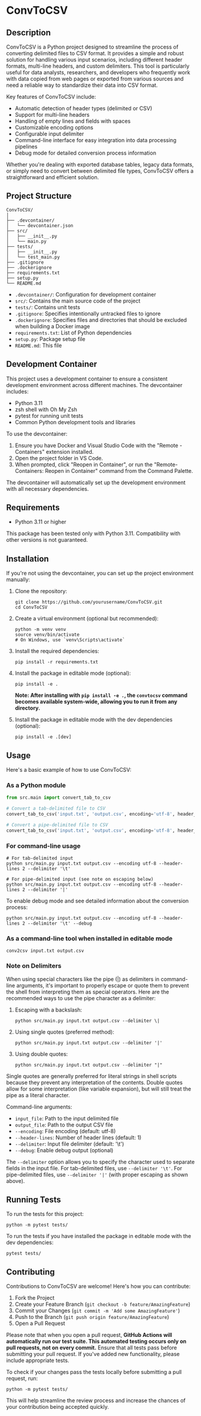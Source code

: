 # ConvToCSV

## Description

ConvToCSV is a Python project designed to streamline the process of converting delimited files to CSV format. It provides a simple and robust solution for handling various input scenarios, including different header formats, multi-line headers, and custom delimiters. This tool is particularly useful for data analysts, researchers, and developers who frequently work with data copied from web pages or exported from various sources and need a reliable way to standardize their data into CSV format.

Key features of ConvToCSV include:

- Automatic detection of header types (delimited or CSV)
- Support for multi-line headers
- Handling of empty lines and fields with spaces
- Customizable encoding options
- Configurable input delimiter
- Command-line interface for easy integration into data processing pipelines
- Debug mode for detailed conversion process information

Whether you're dealing with exported database tables, legacy data formats, or simply need to convert between delimited file types, ConvToCSV offers a straightforward and efficient solution.

## Project Structure

```shell
ConvToCSV/
│
├── .devcontainer/
│   └── devcontainer.json
├── src/
│   ├── __init__.py
│   └── main.py
├── tests/
│   ├── __init__.py
│   └── test_main.py
├── .gitignore
├── .dockerignore
├── requirements.txt
├── setup.py
└── README.md
```

- `.devcontainer/`: Configuration for development container
- `src/`: Contains the main source code of the project
- `tests/`: Contains unit tests
- `.gitignore`: Specifies intentionally untracked files to ignore
- `.dockerignore`: Specifies files and directories that should be excluded when building a Docker image
- `requirements.txt`: List of Python dependencies
- `setup.py`: Package setup file
- `README.md`: This file

## Development Container

This project uses a development container to ensure a consistent development environment across different machines. The devcontainer includes:

- Python 3.11
- zsh shell with Oh My Zsh
- pytest for running unit tests
- Common Python development tools and libraries

To use the devcontainer:

1. Ensure you have Docker and Visual Studio Code with the "Remote - Containers" extension installed.
2. Open the project folder in VS Code.
3. When prompted, click "Reopen in Container", or run the "Remote-Containers: Reopen in Container" command from the Command Palette.

The devcontainer will automatically set up the development environment with all necessary dependencies.

## Requirements

- Python 3.11 or higher

This package has been tested only with Python 3.11. Compatibility with other versions is not guaranteed.

## Installation

If you're not using the devcontainer, you can set up the project environment manually:

1. Clone the repository:

   ```shell
   git clone https://github.com/yourusername/ConvToCSV.git
   cd ConvToCSV
   ```

2. Create a virtual environment (optional but recommended):

   ```shell
   python -m venv venv
   source venv/bin/activate
   # On Windows, use `venv\Scripts\activate`
   ```

3. Install the required dependencies:

   ```shell
   pip install -r requirements.txt
   ```

4. Install the package in editable mode (optional):

   ```shell
   pip install -e .
   ```

   **Note: After installing with `pip install -e .`, the `convtocsv` command becomes available system-wide, allowing you to run it from any directory.**

5. Install the package in editable mode with the dev dependencies (optional):

   ```shell
   pip install -e .[dev]
   ```

## Usage

Here's a basic example of how to use ConvToCSV:

### As a Python module

```python
from src.main import convert_tab_to_csv

# Convert a tab-delimited file to CSV
convert_tab_to_csv('input.txt', 'output.csv', encoding='utf-8', header_lines=2, delimiter='\t')

# Convert a pipe-delimited file to CSV
convert_tab_to_csv('input.txt', 'output.csv', encoding='utf-8', header_lines=2, delimiter='|')
```

### For command-line usage

```shell
# For tab-delimited input
python src/main.py input.txt output.csv --encoding utf-8 --header-lines 2 --delimiter '\t'

# For pipe-delimited input (see note on escaping below)
python src/main.py input.txt output.csv --encoding utf-8 --header-lines 2 --delimiter '|'
```

To enable debug mode and see detailed information about the conversion process:

```shell
python src/main.py input.txt output.csv --encoding utf-8 --header-lines 2 --delimiter '\t' --debug
```

### As a command-line tool when installed in editable mode

```shell
conv2csv input.txt output.csv
```

### Note on Delimiters

When using special characters like the pipe (|) as delimiters in command-line arguments, it's important to properly escape or quote them to prevent the shell from interpreting them as special operators. Here are the recommended ways to use the pipe character as a delimiter:

1. Escaping with a backslash:

   ```shell
   python src/main.py input.txt output.csv --delimiter \|
   ```

2. Using single quotes (preferred method):

   ```shell
   python src/main.py input.txt output.csv --delimiter '|'
   ```

3. Using double quotes:

   ```shell
   python src/main.py input.txt output.csv --delimiter "|"
   ```

Single quotes are generally preferred for literal strings in shell scripts because they prevent any interpretation of the contents. Double quotes allow for some interpretation (like variable expansion), but will still treat the pipe as a literal character.

Command-line arguments:

- `input_file`: Path to the input delimited file
- `output_file`: Path to the output CSV file
- `--encoding`: File encoding (default: utf-8)
- `--header-lines`: Number of header lines (default: 1)
- `--delimiter`: Input file delimiter (default: '\t')
- `--debug`: Enable debug output (optional)

The `--delimiter` option allows you to specify the character used to separate fields in the input file. For tab-delimited files, use `--delimiter '\t'`. For pipe-delimited files, use `--delimiter '|'` (with proper escaping as shown above).

## Running Tests

To run the tests for this project:

```shell
python -m pytest tests/
```

To run the tests if you have installed the package in editable mode with the dev dependencies:

```shell
pytest tests/
```

## Contributing

Contributions to ConvToCSV are welcome! Here's how you can contribute:

1. Fork the Project
2. Create your Feature Branch (`git checkout -b feature/AmazingFeature`)
3. Commit your Changes (`git commit -m 'Add some AmazingFeature'`)
4. Push to the Branch (`git push origin feature/AmazingFeature`)
5. Open a Pull Request

Please note that when you open a pull request, **GitHub Actions will automatically run our test suite. This automated testing occurs only on pull requests, not on every commit.** Ensure that all tests pass before submitting your pull request. If you've added new functionality, please include appropriate tests.

To check if your changes pass the tests locally before submitting a pull request, run:

```shell
python -m pytest tests/
```

This will help streamline the review process and increase the chances of your contribution being accepted quickly.
